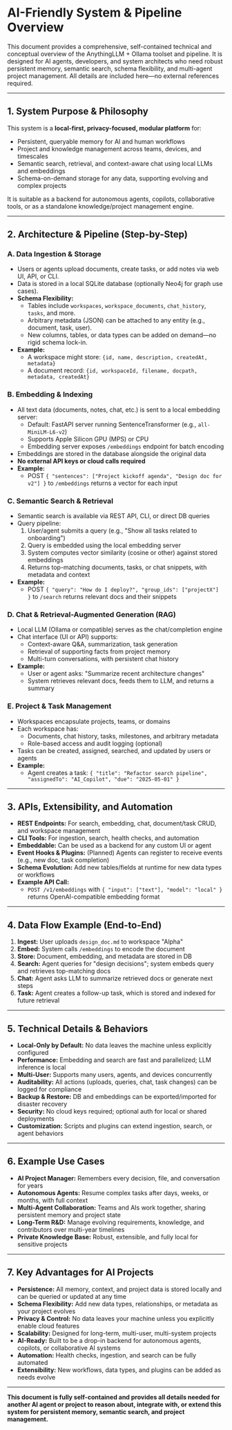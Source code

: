 # AI-Friendly System & Pipeline Overview

This document provides a comprehensive, self-contained technical and conceptual overview of the AnythingLLM + Ollama toolset and pipeline. It is designed for AI agents, developers, and system architects who need robust persistent memory, semantic search, schema flexibility, and multi-agent project management. All details are included here—no external references required.

---

## 1. System Purpose & Philosophy

This system is a **local-first, privacy-focused, modular platform** for:
- Persistent, queryable memory for AI and human workflows
- Project and knowledge management across teams, devices, and timescales
- Semantic search, retrieval, and context-aware chat using local LLMs and embeddings
- Schema-on-demand storage for any data, supporting evolving and complex projects

It is suitable as a backend for autonomous agents, copilots, collaborative tools, or as a standalone knowledge/project management engine.

---

## 2. Architecture & Pipeline (Step-by-Step)

### **A. Data Ingestion & Storage**
- Users or agents upload documents, create tasks, or add notes via web UI, API, or CLI.
- Data is stored in a local SQLite database (optionally Neo4j for graph use cases).
- **Schema Flexibility:**
  - Tables include `workspaces`, `workspace_documents`, `chat_history`, `tasks`, and more.
  - Arbitrary metadata (JSON) can be attached to any entity (e.g., document, task, user).
  - New columns, tables, or data types can be added on demand—no rigid schema lock-in.
- **Example:**
  - A workspace might store: `{id, name, description, createdAt, metadata}`
  - A document record: `{id, workspaceId, filename, docpath, metadata, createdAt}`

### **B. Embedding & Indexing**
- All text data (documents, notes, chat, etc.) is sent to a local embedding server:
  - Default: FastAPI server running SentenceTransformer (e.g., `all-MiniLM-L6-v2`)
  - Supports Apple Silicon GPU (MPS) or CPU
  - Embedding server exposes `/embeddings` endpoint for batch encoding
- Embeddings are stored in the database alongside the original data
- **No external API keys or cloud calls required**
- **Example:**
  - POST `{ "sentences": ["Project kickoff agenda", "Design doc for v2"] }` to `/embeddings` returns a vector for each input

### **C. Semantic Search & Retrieval**
- Semantic search is available via REST API, CLI, or direct DB queries
- Query pipeline:
  1. User/agent submits a query (e.g., "Show all tasks related to onboarding")
  2. Query is embedded using the local embedding server
  3. System computes vector similarity (cosine or other) against stored embeddings
  4. Returns top-matching documents, tasks, or chat snippets, with metadata and context
- **Example:**
  - POST `{ "query": "How do I deploy?", "group_ids": ["projectX"] }` to `/search` returns relevant docs and their snippets

### **D. Chat & Retrieval-Augmented Generation (RAG)**
- Local LLM (Ollama or compatible) serves as the chat/completion engine
- Chat interface (UI or API) supports:
  - Context-aware Q&A, summarization, task generation
  - Retrieval of supporting facts from project memory
  - Multi-turn conversations, with persistent chat history
- **Example:**
  - User or agent asks: "Summarize recent architecture changes"
  - System retrieves relevant docs, feeds them to LLM, and returns a summary

### **E. Project & Task Management**
- Workspaces encapsulate projects, teams, or domains
- Each workspace has:
  - Documents, chat history, tasks, milestones, and arbitrary metadata
  - Role-based access and audit logging (optional)
- Tasks can be created, assigned, searched, and updated by users or agents
- **Example:**
  - Agent creates a task: `{ "title": "Refactor search pipeline", "assignedTo": "AI_Copilot", "due": "2025-05-01" }`

---

## 3. APIs, Extensibility, and Automation

- **REST Endpoints:** For search, embedding, chat, document/task CRUD, and workspace management
- **CLI Tools:** For ingestion, search, health checks, and automation
- **Embeddable:** Can be used as a backend for any custom UI or agent
- **Event Hooks & Plugins:** (Planned) Agents can register to receive events (e.g., new doc, task completion)
- **Schema Evolution:** Add new tables/fields at runtime for new data types or workflows
- **Example API Call:**
  - `POST /v1/embeddings` with `{ "input": ["text"], "model": "local" }` returns OpenAI-compatible embedding format

---

## 4. Data Flow Example (End-to-End)

1. **Ingest:** User uploads `design_doc.md` to workspace "Alpha"
2. **Embed:** System calls `/embeddings` to encode the document
3. **Store:** Document, embedding, and metadata are stored in DB
4. **Search:** Agent queries for "design decisions"; system embeds query and retrieves top-matching docs
5. **Chat:** Agent asks LLM to summarize retrieved docs or generate next steps
6. **Task:** Agent creates a follow-up task, which is stored and indexed for future retrieval

---

## 5. Technical Details & Behaviors

- **Local-Only by Default:** No data leaves the machine unless explicitly configured
- **Performance:** Embedding and search are fast and parallelized; LLM inference is local
- **Multi-User:** Supports many users, agents, and devices concurrently
- **Auditability:** All actions (uploads, queries, chat, task changes) can be logged for compliance
- **Backup & Restore:** DB and embeddings can be exported/imported for disaster recovery
- **Security:** No cloud keys required; optional auth for local or shared deployments
- **Customization:** Scripts and plugins can extend ingestion, search, or agent behaviors

---

## 6. Example Use Cases

- **AI Project Manager:** Remembers every decision, file, and conversation for years
- **Autonomous Agents:** Resume complex tasks after days, weeks, or months, with full context
- **Multi-Agent Collaboration:** Teams and AIs work together, sharing persistent memory and project state
- **Long-Term R&D:** Manage evolving requirements, knowledge, and contributors over multi-year timelines
- **Private Knowledge Base:** Robust, extensible, and fully local for sensitive projects

---

## 7. Key Advantages for AI Projects

- **Persistence:** All memory, context, and project data is stored locally and can be queried or updated at any time
- **Schema Flexibility:** Add new data types, relationships, or metadata as your project evolves
- **Privacy & Control:** No data leaves your machine unless you explicitly enable cloud features
- **Scalability:** Designed for long-term, multi-user, multi-system projects
- **AI-Ready:** Built to be a drop-in backend for autonomous agents, copilots, or collaborative AI systems
- **Automation:** Health checks, ingestion, and search can be fully automated
- **Extensibility:** New workflows, data types, and plugins can be added as needs evolve

---

**This document is fully self-contained and provides all details needed for another AI agent or project to reason about, integrate with, or extend this system for persistent memory, semantic search, and project management.**
